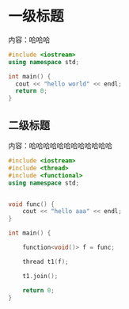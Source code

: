 # 一级标题

内容：哈哈哈

```C++
#include <iostream>
using namespace std;

int main() {
  cout << "hello world" << endl;
  return 0;
}
```



## 二级标题

内容：哈哈哈哈哈哈哈哈哈哈哈哈

```c++
#include <iostream>
#include <thread>
#include <functional>
using namespace std;


void func() {
    cout << "hello aaa" << endl;
}

int main() {

    function<void()> f = func;

    thread t1(f);

    t1.join();

    return 0;
}
```



